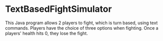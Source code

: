 # TextBasedFightSimulator

This Java program allows 2 players to fight, which is turn based, using text commands.
Players have the choice of three options when fighting. Once a players' health hits
0, they lose the fight.
